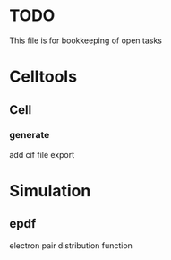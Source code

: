 # TODO

This file is for bookkeeping of open tasks
# Celltools
## Cell
### generate
add cif file export
# Simulation
## epdf
electron pair distribution function 